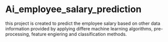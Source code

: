 # Ai_employee_salary_prediction
this project is created to predict the employee salary based on other data information provided by applying differe machine learning algorithms, pre-processing, feature engiering and classification methods.
